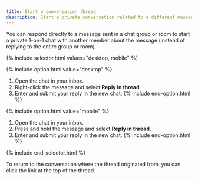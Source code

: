 ```yaml
---
title: Start a conversation thread
description: Start a private conversation related to a different message
---
```

<div id="new-ieatta" markdown="1">

You can respond directly to a message sent in a chat group or room to start a private 1-on-1 chat with another member about the message (instead of replying to the entire group or room). 

{% include selector.html values="desktop, mobile" %}

{% include option.html value="desktop" %}
1. Open the chat in your inbox.
2. Right-click the message and select **Reply in thread**. 
3. Enter and submit your reply in the new chat. 
{% include end-option.html %}

{% include option.html value="mobile" %}
1. Open the chat in your inbox.
2. Press and hold the message and select **Reply in thread**. 
3. Enter and submit your reply in the new chat. 
{% include end-option.html %}

{% include end-selector.html %}

To return to the conversation where the thread originated from, you can click the link at the top of the thread. 

</div>






